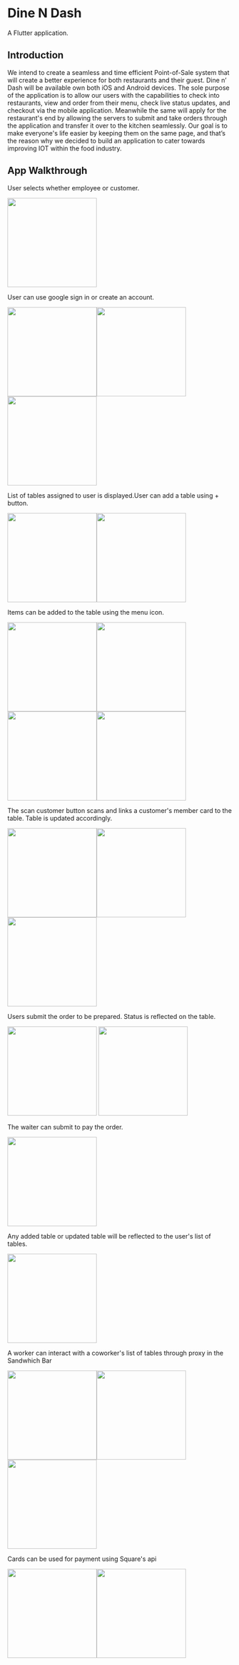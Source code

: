 # Dine N Dash

A Flutter application.

## Introduction

We intend to create a seamless and time efficient Point-of-Sale system that will create a better experience for both restaurants and their guest. Dine n’ Dash will be available own both iOS and Android devices. The sole purpose of the application is to allow our users with the capabilities to check into restaurants, view and order from their menu, check live status updates, and checkout via the mobile application. Meanwhile the same will apply for the restaurant's end by allowing the servers to submit and take orders through the application and transfer it over to the kitchen seamlessly. Our goal is to make everyone's life easier by keeping them on the same page, and that’s the reason why we decided to build an application to cater towards improving IOT within the food industry.

## App Walkthrough
User selects whether employee or customer.

<img src="DinenDashAppImages/image0.PNG" width="200">

User can use google sign in or create an account.

<img src="DinenDashAppImages/image1.PNG" width="200"><img src="DinenDashAppImages/image2.PNG" width="200"><img src="DinenDashAppImages/image3.PNG" width="200">

List of tables assigned to user is displayed.User can add a table using + button.

<img src="DinenDashAppImages/image4.PNG" width="200"><img src="DinenDashAppImages/image5.PNG" width="200">

Items can be added to the table using the menu icon.

<img src="DinenDashAppImages/image6.PNG" width="200"><img src="DinenDashAppImages/image7.PNG" width="200"><img src="DinenDashAppImages/image8.PNG" width="200"><img src="DinenDashAppImages/image9.PNG" width="200">

The scan customer button scans and links a customer's member card to the table. Table is updated accordingly.

<img src="DinenDashAppImages/image10.PNG" width="200"><img src="DinenDashAppImages/image11.PNG" width="200"><img src="DinenDashAppImages/image12.PNG" width="200">

Users submit the order to be prepared. Status is reflected on the table.

<img src="DinenDashAppImages/image13.PNG" width="200">

<img src="DinenDashAppImages/image14.PNG" width="200">

The waiter can submit to pay the order.

<img src="DinenDashAppImages/image15.PNG" width="200">

Any added table or updated table will be reflected to the user's list of tables.

<img src="DinenDashAppImages/image16.PNG" width="200">

A worker can interact with a coworker's list of tables through proxy in the Sandwhich Bar

<img src="DinenDashAppImages/image17.PNG" width="200"><img src="DinenDashAppImages/image18.PNG" width="200"><img src="DinenDashAppImages/image19.PNG" width="200">

Cards can be used for payment using Square's api

<img src="DinenDashAppImages/image20.PNG" width="200"><img src="DinenDashAppImages/image21.PNG" width="200">
